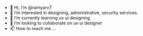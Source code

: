 - 👋 Hi, I’m @ramyarv7
- 👀 I’m interested in designing, administrative, security services.
- 🌱 I’m currently learning ux ui designing
- 💞️ I’m looking to collaborate on ux ui designer
- 📫 How to reach me ...

<!---
ramyarv7/ramyarv7 is a ✨ special ✨ repository because its `README.md` (this file) appears on your GitHub profile.
You can click the Preview link to take a look at your changes.
--->
